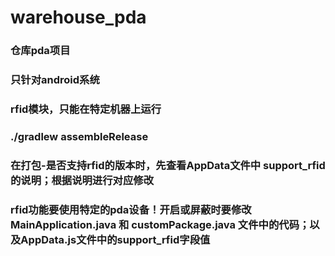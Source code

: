 # warehouse_pda
### 仓库pda项目
### 只针对android系统
### rfid模块，只能在特定机器上运行
### ./gradlew assembleRelease
### 在打包-是否支持rfid的版本时，先查看AppData文件中 support_rfid 的说明；根据说明进行对应修改
### rfid功能要使用特定的pda设备！开启或屏蔽时要修改MainApplication.java 和 customPackage.java 文件中的代码；以及AppData.js文件中的support_rfid字段值
